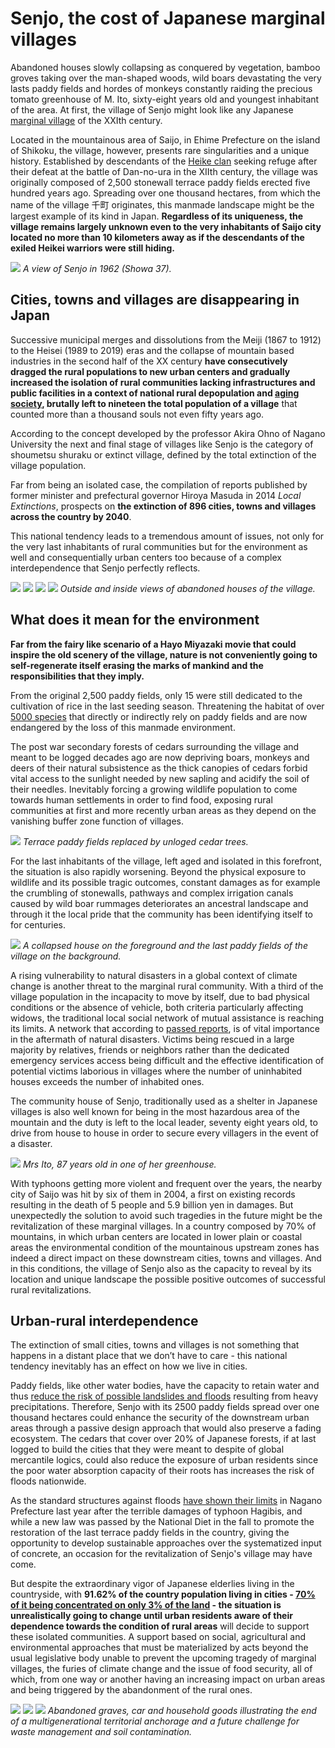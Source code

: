 # Senjo, the cost of Japanese marginal villages

Abandoned houses slowly collapsing as conquered by vegetation, bamboo groves taking over the man-shaped woods, wild boars devastating the very lasts paddy fields and hordes of monkeys constantly raiding the precious tomato greenhouse of M. Ito, sixty-eight years old and youngest inhabitant of the area. At first, the village of Senjo might look like any Japanese [marginal village](https://en.wikipedia.org/wiki/Genkai_sh%C5%ABraku) of the XXIth century.  

Located in the mountainous area of Saijo, in Ehime Prefecture on the island of Shikoku, the village, however, presents rare singularities and a unique history. Established by descendants of the [Heike clan](https://www.japantimes.co.jp/community/2019/08/25/our-lives/island-festival-steeped-history/#.XkfzsCM9jIU) seeking refuge after their defeat at the battle of Dan-no-ura in the XIIth century, the village was originally composed of 2,500 stonewall terrace paddy fields erected five hundred years ago. Spreading over one thousand hectares, from which the name of the village 千町 originates, this manmade landscape might be the largest example of its kind in Japan. **Regardless of its uniqueness, the village remains largely unknown even to the very inhabitants of Saijo city located no more than 10 kilometers away as if the descendants of the exiled Heikei warriors were still hiding.**

![](senjo46.jpg)
_A view of Senjo in 1962 (Showa 37)._

## Cities, towns and villages are disappearing in Japan

Successive municipal merges and dissolutions from the Meiji (1867 to 1912) to the Heisei (1989 to 2019) eras and the collapse of mountain based industries in the second half of the XX century **have consecutively dragged the rural populations to new urban centers and gradually increased the isolation of rural communities lacking infrastructures and public facilities in a context of national rural depopulation and [aging society](https://www.stat.go.jp/english/data/handbook/c0117.html), brutally left to nineteen the total population of a village** that counted more than a thousand souls not even fifty years ago.

According to the concept developed by the professor Akira Ohno of Nagano University the next and final stage of villages like Senjo is the category of shoumetsu shuraku or extinct village, defined by the total extinction of the village population.

Far from being an isolated case, the compilation of reports published by former minister and prefectural governor Hiroya Masuda  in 2014 _Local Extinctions_, prospects on **the extinction of 896 cities, towns and villages across the country by 2040**.

This national tendency leads to a tremendous amount of issues, not only for the very last inhabitants of rural communities but for the environment as well and consequentially urban centers too because of a complex interdependence that Senjo perfectly reflects. 

![](senjo22.JPG)
![](senjo7.JPG)
![](senjo16.JPG)
![](senjo44.JPG)
_Outside and inside views of abandoned houses of the village._

## What does it mean for the environment

**Far from the fairy like scenario of a Hayo Miyazaki movie that could inspire the old scenery of the village, nature is not conveniently going to self-regenerate itself erasing the marks of mankind and the responsibilities that they imply.**

From the original 2,500 paddy fields, only 15 were still dedicated to the cultivation of rice in the last seeding season. Threatening the habitat of over [5000 species](https://www.researchgate.net/publication/236970878_Ecosystem_services_by_paddy_fields_as_substitutes_of_natural_wetlands_in_Japan) that directly or indirectly rely on paddy fields and are now endangered by the loss of this manmade environment.

The post war secondary forests of cedars surrounding the village and meant to be logged decades ago are now depriving boars, monkeys and deers of their natural subsistence as the thick canopies of cedars forbid vital access to the sunlight needed by new sapling and acidify the soil of their needles. Inevitably forcing a growing wildlife population to come towards human settlements in order to find food, exposing rural communities at first and more recently urban areas as they depend on the vanishing buffer zone function of villages.

![](senjo30.jpg)
_Terrace paddy fields replaced by unloged cedar trees._

For the last inhabitants of the village, left aged and isolated in this forefront, the situation is also rapidly worsening. Beyond the physical exposure to wildlife and its possible tragic outcomes, constant damages as for example the crumbling of stonewalls, pathways and complex irrigation canals caused by wild boar rummages deteriorates an ancestral landscape and through it the local pride that the community has been identifying itself to for centuries.

![](senjo13.JPG)
_A collapsed house on the foreground and the last paddy fields of the village on the background._

A rising vulnerability to natural disasters in a global context of climate change is another threat to the marginal rural community. With a third of the village population in the incapacity to move by itself, due to bad physical conditions or the absence of vehicle, both criteria particularly affecting widows, the traditional local social network of mutual assistance is reaching its limits. A network that according to [passed reports](http://www.iitk.ac.in/nicee/wcee/article/0272.pdf), is of vital importance in the aftermath of natural disasters. Victims being rescued in a large majority by relatives, friends or neighbors rather than the dedicated emergency services access being difficult and the effective identification of potential victims laborious in villages where the number of uninhabited houses exceeds the number of inhabited ones.

The community house of Senjo, traditionally used as a shelter in Japanese villages is also well known for being in the most hazardous area of the mountain and the duty is left to the local leader, seventy eight years old, to drive from house to house in order to secure every villagers in the event of a disaster.

![](senjo37.jpg)
_Mrs Ito, 87 years old in one of her greenhouse._

With typhoons getting more violent and frequent over the years, the nearby city of Saijo was hit by six of them in 2004, a first on existing records resulting in the death of 5 people and 5.9 billion yen in damages.  But unexpectedly the solution to avoid such tragedies in the future might be the revitalization of these marginal villages. In a country composed by 70% of mountains,  in which urban centers are located in lower plain or coastal areas the environmental condition of the mountainous upstream zones has indeed a direct impact on these downstream cities, towns and villages. And in this conditions, the village of Senjo also as the capacity to reveal by its location and unique landscape the possible positive outcomes of successful rural revitalizations. 

## Urban-rural interdependence

The extinction of small cities, towns and villages is not something that happens in a distant place that we don’t have to care - this national tendency inevitably has an effect on how we live in cities.

Paddy fields, like other water bodies, have the capacity to retain water and thus [reduce the risk of possible landslides and floods](https://pdfs.semanticscholar.org/2735/8361565fec054472b6e06ca138b7f86f002c.pdf) resulting from heavy precipitations. Therefore, Senjo with its 2500 paddy fields spread over one thousand hectares could enhance the security of the downstream urban areas through a passive design approach that would also preserve a fading ecosystem. The cedars that cover over 20% of Japanese forests, if at last logged to build the cities that they were meant to despite of global mercantile logics, could also reduce the exposure of urban residents since the poor water absorption capacity of their roots has increases the risk of floods nationwide. 

As the standard structures against floods [have shown their limits](http://www.asahi.com/ajw/articles/AJ201910130015.html) in Nagano Prefecture last year after the terrible damages of typhoon Hagibis, and while a new law was passed by the National Diet in the fall to promote the restoration of the last terrace paddy fields in the country, giving the opportunity to develop sustainable approaches over the systematized input of concrete, an occasion for the revitalization of Senjo's village may have come.

But despite the extraordinary vigor of Japanese elderlies living in the countryside, with **91.62% of the country population living in cities - [70% of it being concentrated on only 3% of the land](https://www.stat.go.jp/english/data/handbook/c0117.html) - the situation is unrealistically going to change until urban residents aware of their dependence towards the condition of rural areas** will decide to support these isolated communities. A support based on social, agricultural and environmental approaches that must be materialized by acts beyond the usual legislative body unable to prevent the upcoming tragedy of marginal villages, the furies of climate change and the issue of food security, all of which, from one way or another having an increasing impact on urban areas and being triggered by the abandonment of the rural ones.

![](senjo11.JPG)
![](senjo24.jpg)
![](senjo29.jpg)
_Abandoned graves, car and household goods illustrating the end of a multigenerational territorial anchorage and a future challenge for waste management and soil contamination._
 
